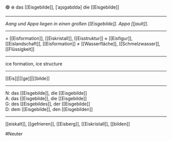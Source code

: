 🟢 ❄️ das [[Eisgebilde]], [ˈaɪ̯sɡəbɪldə]
die [[Eisgebilde]]

---
_Aang und Appa liegen in einen großen [[Eisgebilde]]. Appa [[jault]]._

---
= [[Eisformation]], [[Eiskristall]], [[Eisstruktur]]
≈ [[Eisfigur]], [[Eislandschaft]], [[Eisformation]]
≠ [[Wasserfläche]], [[Schmelzwasser]], [[Flüssigkeit]]

---
ice formation, ice structure

---
[[Eis]]|[[ge]]|[[bilde]]

---
N: das [[Eisgebilde]], die [[Eisgebilde]]  
A: das [[Eisgebilde]], die [[Eisgebilde]]  
G: des [[Eisgebildes]], der [[Eisgebilde]]  
D: dem [[Eisgebilde]], den [[Eisgebilden]]  

---
[[eiskalt]], [[gefrieren]], [[Eisberg]], [[Eiskristall]], [[bilden]]

#Neuter 